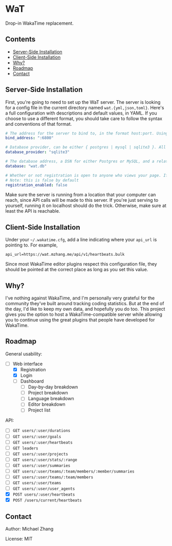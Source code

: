 WaT
===

Drop-in WakaTime replacement.

Contents
--------

- [Server-Side Installation](#server-side-installation)
- [Client-Side Installation](#client-side-installation)
- [Why?](#why)
- [Roadmap](#roadmap)
- [Contact](#contact)

Server-Side Installation
------------------------

First, you're going to need to set up the WaT server. The server is looking for a config file in the current directory named `wat.{yml,json,toml}`. Here's a full configuration with descriptions and default values, in YAML. If you choose to use a different format, you should take care to follow the syntax and conventions of that format.

```yml
# The address for the server to bind to, in the format host:port. Using hostnames is supported.
bind_address: ":6800"

# Database provider, can be either { postgres | mysql | sqlite3 }. All three are supported out of the box.
database_provider: "sqlite3"

# The database address, a DSN for either Postgres or MySQL, and a relative file address for Sqlite3.
database: "wat.db"

# Whether or not registration is open to anyone who views your page. If disabled, users will have to be manually registered through the CLI.
# Note: this is false by default
registration_enabled: false
```

Make sure the server is running from a location that your computer can reach, since API calls will be made to this server. If you're just serving to yourself, running it on localhost should do the trick. Otherwise, make sure at least the API is reachable.

Client-Side Installation
------------------------

Under your `~/.wakatime.cfg`, add a line indicating where your `api_url` is pointing to. For example,

    api_url=https://wat.mzhang.me/api/v1/heartbeats.bulk

Since most WakaTime editor plugins respect this configuration file, they should be pointed at the correct place as long as you set this value.

Why?
----

I've nothing against WakaTime, and I'm personally very grateful for the community they've built around tracking coding statistics. But at the end of the day, I'd like to keep my own data, and hopefully you do too. This project gives you the option to host a WakaTime-compatible server while allowing you to continue using the great plugins that people have developed for WakaTime.

Roadmap
-------

General usability:

- [ ] Web interface
  - [x] Registration
  - [x] Login
  - [ ] Dashboard
    - [ ] Day-by-day breakdown
    - [ ] Project breakdown
    - [ ] Language breakdown
    - [ ] Editor breakdown
    - [ ] Project list

API:

- [ ] `GET users/:user/durations`
- [ ] `GET users/:user/goals`
- [ ] `GET users/:user/heartbeats`
- [ ] `GET leaders`
- [ ] `GET users/:user/projects`
- [ ] `GET users/:user/stats/:range`
- [ ] `GET users/:user/summaries`
- [ ] `GET users/:user/teams/:team/members/:member/summaries`
- [ ] `GET users/:user/teams/:team/members`
- [ ] `GET users/:user/teams`
- [ ] `GET users/:user/user_agents`
- [x] `POST users/:user/heartbeats`
- [x] `POST /users/current/heartbeats`

Contact
-------

Author: Michael Zhang

License: MIT
